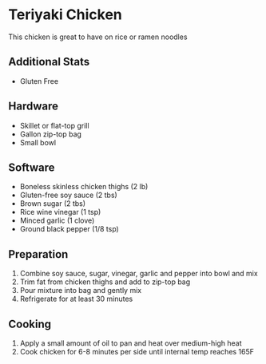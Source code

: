 # Teriyaki Chicken

This chicken is great to have on rice or ramen noodles

## Additional Stats

* Gluten Free

## Hardware

* Skillet or flat-top grill
* Gallon zip-top bag
* Small bowl

## Software

* Boneless skinless chicken thighs (2 lb)
* Gluten-free soy sauce (2 tbs)
* Brown sugar (2 tbs)
* Rice wine vinegar (1 tsp)
* Minced garlic (1 clove)
* Ground black pepper (1/8 tsp)

## Preparation

1. Combine soy sauce, sugar, vinegar, garlic and pepper into bowl and mix
2. Trim fat from chicken thighs and add to zip-top bag
3. Pour mixture into bag and gently mix
4. Refrigerate for at least 30 minutes

## Cooking

1. Apply a small amount of oil to pan and heat over medium-high heat
2. Cook chicken for 6-8 minutes per side until internal temp reaches 165F